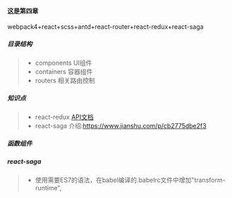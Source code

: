 #### 这是第四章

webpack4+react+scss+antd+react-router+react-redux+react-saga

##### 目录结构
> - components UI组件
> - containers 容器组件
> - routers 相关路由控制

##### 知识点

> - react-redux   [API文档](http://cn.redux.js.org/docs/basics/Store.html)
> - react-saga  介绍:https://www.jianshu.com/p/cb2775dbe2f3

#####  函数组件

#####  react-saga
> - 使用需要ES7的语法，在babel编译的.babelrc文件中增加"transform-runtime",

##### 




